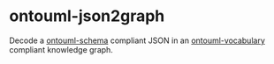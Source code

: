 # ontouml-json2graph

Decode a [ontouml-schema](https://github.com/OntoUML/ontouml-schema) compliant JSON in
an [ontouml-vocabulary](https://github.com/OntoUML/ontouml-vocabulary) compliant knowledge graph.
